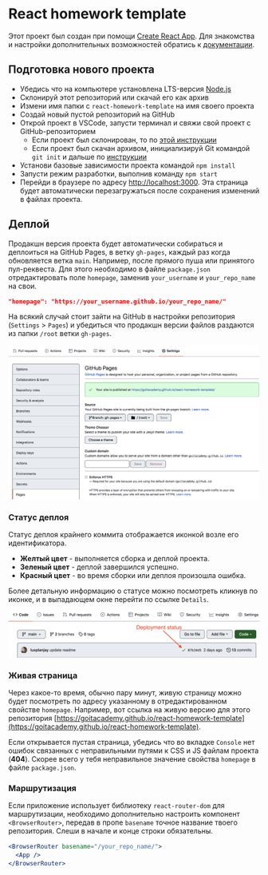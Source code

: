 # React homework template

Этот проект был создан при помощи
[Create React App](https://github.com/facebook/create-react-app). Для знакомства
и настройки дополнительных возможностей обратись к
[документации](https://facebook.github.io/create-react-app/docs/getting-started).

## Подготовка нового проекта

- Убедись что на компьютере установлена LTS-версия
  [Node.js](https://nodejs.org/en/)
- Склонируй этот репозиторий или скачай его как архив
- Измени имя папки с `react-homework-template` на имя своего проекта
- Создай новый пустой репозиторий на GitHub
- Открой проект в VSCode, запусти терминал и свяжи свой проект с
  GitHub-репозиторием
  - Если проект был склонирован, то по
    [этой инструкции](https://docs.github.com/en/get-started/getting-started-with-git/managing-remote-repositories#changing-a-remote-repositorys-url)
  - Если проект был скачан архивом, инициализируй Git командой `git init` и
    дальше по
    [инструкции](https://docs.github.com/en/get-started/getting-started-with-git/managing-remote-repositories#adding-a-remote-repository)
- Установи базовые зависимости проекта командой `npm install`
- Запусти режим разработки, выполнив команду `npm start`
- Перейди в браузере по адресу [http://localhost:3000](http://localhost:3000).
  Эта страница будет автоматически перезагружаться после сохранения изменений в
  файлах проекта.

## Деплой

Продакшн версия проекта будет автоматически собираться и деплоиться на GitHub
Pages, в ветку `gh-pages`, каждый раз когда обновляется ветка `main`. Например,
после прямого пуша или принятого пул-реквеста. Для этого необходимо в файле
`package.json` отредактировать поле `homepage`, заменив `your_username` и
`your_repo_name` на свои.

```json
"homepage": "https://your_username.github.io/your_repo_name/"
```

На всякий случай стоит зайти на GitHub в настройки репозитория (`Settings` >
`Pages`) и убедиться что продакшн версии файлов раздаются из папки `/root` ветки
`gh-pages`.

![GitHub Pages settings](./settings.png)

### Статус деплоя

Статус деплоя крайнего коммита отображается иконкой возле его идентификатора.

- **Желтый цвет** - выполняется сборка и деплой проекта.
- **Зеленый цвет** - деплой завершился успешно.
- **Красный цвет** - во время сборки или деплоя произошла ошибка.

Более детальную информацию о статусе можно посмотреть кликнув по иконке, и в
выпадающем окне перейти по ссылке `Details`.

![Deployment status](./status.png)

### Живая страница

Через какое-то время, обычно пару минут, живую страницу можно будет посмотреть
по адресу указанному в отредактированном свойстве `homepage`. Например, вот
ссылка на живую версию для этого репозитория
[https://goitacademy.github.io/react-homework-template](https://goitacademy.github.io/react-homework-template).

Если открывается пустая страница, убедись что во вкладке `Console` нет ошибок
связанных с неправильными путями к CSS и JS файлам проекта (**404**). Скорее
всего у тебя неправильное значение свойства `homepage` в файле `package.json`.

### Маршрутизация

Если приложение использует библиотеку `react-router-dom` для маршрутизации,
необходимо дополнительно настроить компонент `<BrowserRouter>`, передав в пропе
`basename` точное название твоего репозитория. Слеши в начале и конце строки
обязательны.

```jsx
<BrowserRouter basename="/your_repo_name/">
  <App />
</BrowserRouter>
```
